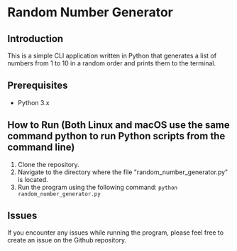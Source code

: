 # Random Number Generator

## Introduction

This is a simple CLI application written in Python that generates a list of numbers from 1 to 10 in a random order and prints them to the terminal.

## Prerequisites

- Python 3.x
## How to Run (Both Linux and macOS use the same command python to run Python scripts from the command line)

1. Clone the repository.
2. Navigate to the directory where the file "random_number_generator.py" is located.
3. Run the program using the following command: `python random_number_generator.py`

## Issues

If you encounter any issues while running the program, please feel free to create an issue on the Github repository.

